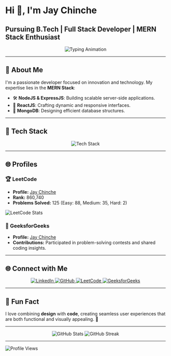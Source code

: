 # Hi 👋, I'm Jay Chinche

## Pursuing B.Tech | Full Stack Developer | MERN Stack Enthusiast

<p align="center">
  <img src="https://readme-typing-svg.demolab.com?font=Fira+Code&size=22&duration=3000&pause=500&color=00ADB5&center=true&width=500&lines=Passionate+Developer+%7C+MERN+Stack+Expert;Innovating+with+Code+%7C+Open+to+Learn!" alt="Typing Animation" />
</p>

---

## 🌟 **About Me**
I'm a passionate developer focused on innovation and technology. My expertise lies in the **MERN Stack**:  
- 🛠 **NodeJS & ExpressJS**: Building scalable server-side applications.  
- 🎨 **ReactJS**: Crafting dynamic and responsive interfaces.  
- 🛂 **MongoDB**: Designing efficient database structures.  

---

## 🔧 **Tech Stack**
<p align="center">
  <img src="https://skillicons.dev/icons?i=nodejs,react,mongodb,express,js,php,html,css,bootstrap,git,github,vscode" alt="Tech Stack" />
</p>

---

## 🌐 **Profiles**

### 🏆 **LeetCode**  
- **Profile:** [Jay Chinche](https://leetcode.com/jaychinche/)  
- **Rank:** 860,740  
- **Problems Solved:** 125 (Easy: 88, Medium: 35, Hard: 2)  

![LeetCode Stats](https://leetcode-stats.vercel.app/api?username=jaychinche&theme=dark)

### 🏅 **GeeksforGeeks**  
- **Profile:** [Jay Chinche](https://auth.geeksforgeeks.org/user/jaychinche/)  
- **Contributions:** Participated in problem-solving contests and shared coding insights.

---

## 🌐 **Connect with Me**
<p align="center">
  <a href="https://www.linkedin.com/in/jaychinche">
    <img src="https://img.shields.io/badge/LinkedIn-Jay%20Chinche-0077B5?style=for-the-badge&logo=linkedin&logoColor=white" alt="LinkedIn">
  </a>
  <a href="https://github.com/jaychinche">
    <img src="https://img.shields.io/badge/GitHub-Jay%20Chinche-181717?style=for-the-badge&logo=github&logoColor=white" alt="GitHub">
  </a>
  <a href="https://leetcode.com/jaychinche/">
    <img src="https://img.shields.io/badge/LeetCode-Jay%20Chinche-FFA116?style=for-the-badge&logo=leetcode&logoColor=white" alt="LeetCode">
  </a>
  <a href="https://auth.geeksforgeeks.org/user/jaychinche/">
    <img src="https://img.shields.io/badge/GeeksforGeeks-Jay%20Chinche-0F9D58?style=for-the-badge&logo=geeksforgeeks&logoColor=white" alt="GeeksforGeeks">
  </a>
</p>

---

## 🎨 **Fun Fact**
I love combining **design** with **code**, creating seamless user experiences that are both functional and visually appealing. 🚀

---

<div align="center">
  <img src="https://github-readme-stats.vercel.app/api?username=jaychinche&show_icons=true&theme=radical" alt="GitHub Stats" />
  <img src="https://github-readme-streak-stats.herokuapp.com/?user=jaychinche&theme=radical" alt="GitHub Streak" />
</div>

---

![Profile Views](https://komarev.com/ghpvc/?username=jaychinche&color=brightgreen&style=for-the-badge)
